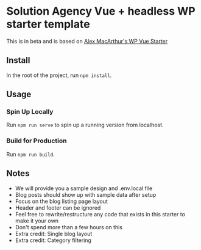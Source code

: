# Solution Agency Vue + headless WP starter template

This is in beta and is based on [Alex MacArthur's WP Vue Starter](https://macarthur.me/)

## Install

In the root of the project, run `npm install`.

## Usage

### Spin Up Locally

Run `npm run serve` to spin up a running version from localhost.

### Build for Production

Run `npm run build`.

## Notes

- We will provide you a sample design and .env.local file
- Blog posts should show up with sample data after setup
- Focus on the blog listing page layout
- Header and footer can be ignored
- Feel free to rewrite/restructure any code that exists in this starter to make it your own
- Don't spend more than a few hours on this
- Extra credit: Single blog layout
- Extra credit: Category filtering